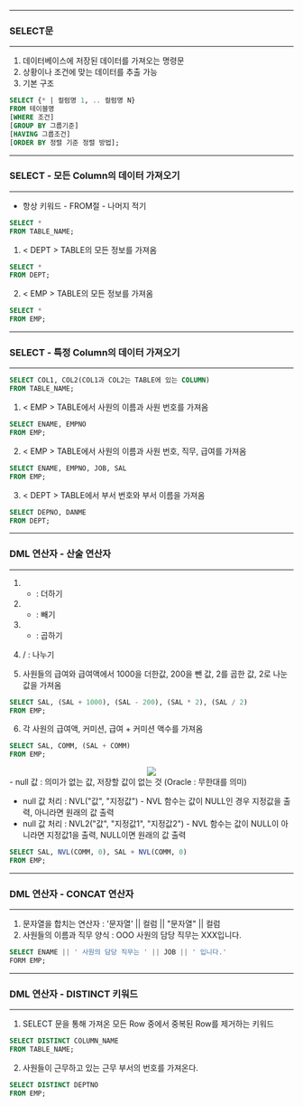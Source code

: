 -----
### SELECT문
-----
1. 데이터베이스에 저장된 데이터를 가져오는 명령문
2. 상황이나 조건에 맞는 데이터를 추출 가능
3. 기본 구조

```sql
SELECT {* | 컬럼명 1, .. 컬럼명 N}
FROM 테이블명
[WHERE 조건]
[GROUP BY 그룹기준]
[HAVING 그룹조건]
[ORDER BY 정렬 기준 정렬 방법];
```
   
-----
### SELECT - 모든 Column의 데이터 가져오기
-----
* 항상 키워드 - FROM절 - 나머지 적기
  
```sql
SELECT *
FROM TABLE_NAME;
```
1. < DEPT > TABLE의 모든 정보를 가져옴
```sql
SELECT *
FROM DEPT;
```

2. < EMP > TABLE의 모든 정보를 가져옴
```sql
SELECT *
FROM EMP;
```

-----
### SELECT - 특정 Column의 데이터 가져오기
-----
```sql
SELECT COL1, COL2(COL1과 COL2는 TABLE에 있는 COLUMN)
FROM TABLE_NAME;
```

1. < EMP > TABLE에서 사원의 이름과 사원 번호를 가져옴
```sql
SELECT ENAME, EMPNO
FROM EMP;
```

2. < EMP > TABLE에서 사원의 이름과 사원 번호, 직무, 급여를 가져옴
```sql
SELECT ENAME, EMPNO, JOB, SAL
FROM EMP;
```

3. < DEPT > TABLE에서 부서 번호와 부서 이름을 가져옴
```sql
SELECT DEPNO, DANME
FROM DEPT;
```

-----
### DML 연산자 - 산술 연산자
-----
1. + : 더하기
2. - : 빼기
3. * : 곱하기
4. / : 나누기

5. 사원들의 급여와 급여액에서 1000을 더한값, 200을 뺀 값, 2를 곱한 값, 2로 나눈 값을 가져옴
```sql
SELECT SAL, (SAL + 1000), (SAL - 200), (SAL * 2), (SAL / 2)
FROM EMP;
```

6. 각 사원의 급여액, 커미션, 급여 + 커미션 액수를 가져옴
```sql
SELECT SAL, COMM, (SAL + COMM)
FROM EMP;
```
<div align = "center">
<img src = "https://github.com/sooyounghan/DataBase/assets/34672301/3552a7a8-cf8c-490a-8469-41542a14640c">
</div>
  - null 값 : 의미가 없는 값, 저장할 값이 없는 것 (Oracle : 무한대를 의미)

  - null 값 처리 : NVL("값", "지정값") - NVL 함수는 값이 NULL인 경우 지정값을 출력, 아니라면 원래의 값 출력
  - null 값 처리 : NVL2("값", "지정값1", "지정값2") - NVL 함수는 값이 NULL이 아니라면 지정값1을 출력, NULL이면 원래의 값 출력

```sql
SELECT SAL, NVL(COMM, 0), SAL + NVL(COMM, 0)
FROM EMP;
```

-----
### DML 연산자 - CONCAT 연산자
-----
1. 문자열을 합치는 연산자 : '문자열' || 컬럼 || "문자열" || 컬럼
2. 사원들의 이름과 직무 양식 : OOO 사원의 담당 직무는 XXX입니다.
```sql
SELECT ENAME || ' 사원의 담당 직무는 ' || JOB || ' 입니다.'
FORM EMP;
```

-----
### DML 연산자 - DISTINCT 키워드
-----
1. SELECT 문을 통해 가져온 모든 Row 중에서 중복된 Row를 제거하는 키워드
```sql
SELECT DISTINCT COLUMN_NAME
FROM TABLE_NAME;
```
2. 사원들이 근무하고 있는 근무 부서의 번호를 가져온다.
```sql
SELECT DISTINCT DEPTNO
FROM EMP;
```
